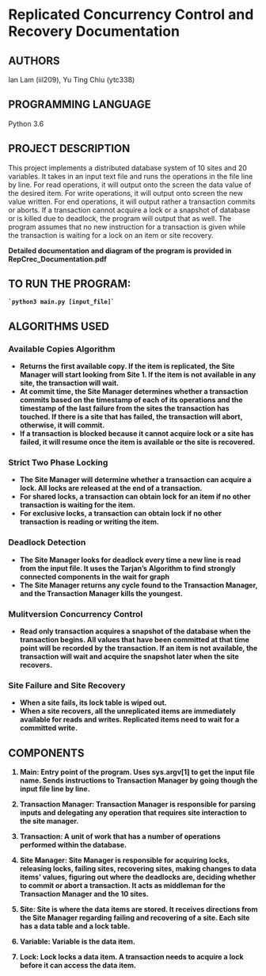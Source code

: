 # Replicated Concurrency Control and Recovery Documentation

## AUTHORS

Ian Lam (iil209), Yu Ting Chiu (ytc338)

## PROGRAMMING LANGUAGE

Python 3.6

## PROJECT DESCRIPTION

This project implements a distributed database system of 10 sites and 20 variables. It takes in an input text file and runs the operations in the file line by line. For read operations, it will output onto the screen the data value of the desired item. For write operations, it will output onto screen the new value written. For end operations, it will output rather a transaction commits or aborts. If a transaction cannot acquire a lock or a snapshot of database or is killed due to deadlock, the program will output that as well. The program assumes that no new instruction for a transaction is given while the transaction is waiting for a lock on an item or site recovery.

<b> Detailed documentation and diagram of the program is provided in RepCrec_Documentation.pdf <b>

## TO RUN THE PROGRAM:

    `python3 main.py [input_file]`


## ALGORITHMS USED

### Available Copies Algorithm

- Returns the first available copy. If the item is replicated, the Site Manager will start looking from Site 1. If the item is not available in any site, the transaction will wait.
- At commit time, the Site Manager determines whether a transaction commits based on the timestamp of each of its operations and the timestamp of the last failure from the sites the transaction has touched. If there is a site that has failed, the transaction will abort, otherwise, it will commit.
- If a transaction is blocked because it cannot acquire lock or a site has failed, it will resume once the item is available or the site is recovered.

### Strict Two Phase Locking

- The Site Manager will determine whether a transaction can acquire a lock. All locks are released at the end of a transaction.
- For shared locks, a transaction can obtain lock for an item if no other transaction is waiting for the item.
- For exclusive locks, a transaction can obtain lock if no other transaction is reading or writing the item.

### Deadlock Detection

- The Site Manager looks for deadlock every time a new line is read from the input file. It uses the Tarjan’s Algorithm to find strongly connected components in the wait for graph
- The Site Manager returns any cycle found to the Transaction Manager, and the Transaction Manager kills the youngest.

### Mulitversion Concurrency Control

- Read only transaction acquires a snapshot of the database when the transaction begins. All values that have been committed at that time point will be recorded by the transaction. If an item is not available, the transaction will wait and acquire the snapshot later when the site recovers.

### Site Failure and Site Recovery

- When a site fails, its lock table is wiped out.
- When a site recovers, all the unreplicated items are immediately available for reads and writes. Replicated items need to wait for a committed write.

## COMPONENTS

1. Main: Entry point of the program. Uses sys.argv[1] to get the input file name. Sends instructions to Transaction Manager by going though the input file line by line.

2. Transaction Manager: Transaction Manager is responsible for parsing inputs and delegating any operation that requires site interaction to the site manager.

3. Transaction: A unit of work that has a number of operations performed within the database.

4. Site Manager: Site Manager is responsible for acquiring locks, releasing locks, failing sites, recovering sites, making changes to data items' values, figuring out where the deadlocks are, deciding whether to commit or abort a transaction. It acts as middleman for the Transaction Manager and the 10 sites.

5. Site: Site is where the data items are stored. It receives directions from the Site Manager regarding failing and recovering of a site. Each site has a data table and a lock table.

6. Variable: Variable is the data item.

7. Lock: Lock locks a data item. A transaction needs to acquire a lock before it can access the data item.
